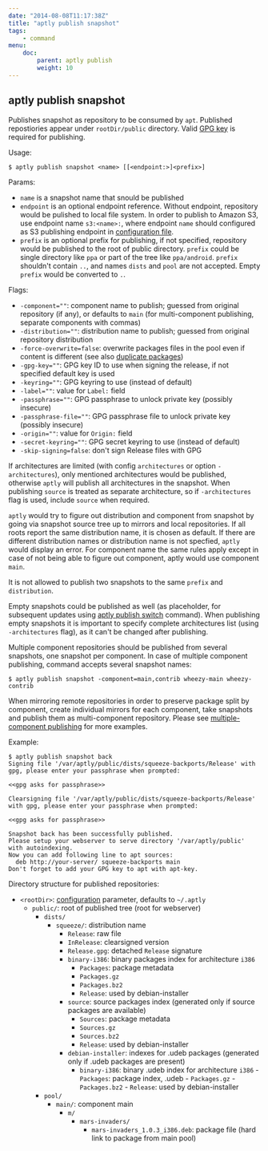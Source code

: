 ```yaml
---
date: "2014-08-08T11:17:38Z"
title: "aptly publish snapshot"
tags:
    - command
menu:
    doc:
        parent: aptly publish
        weight: 10
---
```


aptly publish snapshot
----------------------

Publishes snapshot as repository to be consumed by `apt`. Published
repostiories appear under `rootDir/public` directory.
Valid [GPG key](/doc/aptly/publish) is required for publishing.

Usage:

    $ aptly publish snapshot <name> [[<endpoint:>]<prefix>]

Params:

-   `name` is a snapshot name that snould be published
-   `endpoint` is an optional endpoint reference. Without endpoint,
    repository would be pulished to local file system. In order to
    publish to Amazon S3, use endpoint name `s3:<name>:`, where endpoint
    `name` should configured
    as S3 publishing endpoint in [configuration file](/doc/feature/s3/).
-   `prefix` is an optional prefix for publishing, if not specified,
    repository would be published to the root of public directory.
    `prefix` could be single directory like `ppa` or part of the tree
    like `ppa/android`. `prefix` shouldn't contain `..`, and names
    `dists` and `pool` are not accepted. Empty `prefix` would be
    converted to `.`.

Flags:

-   `-component=""`: component name to publish; guessed from original
    repository (if any), or defaults to `main` (for multi-component
    publishing, separate components with commas)
-   `-distribution=""`: distribution name to publish; guessed from
    original repository distribution
-   `-force-overwrite=false`: overwrite packages files in the pool even
    if content is different (see also [duplicate packages](/doc/feature/duplicate/))
-   `-gpg-key=""`: GPG key ID to use when signing the release, if not
    specified default key is used
-   `-keyring=""`: GPG keyring to use (instead of default)
-   `-label=""`: value for `Label:` field
-   `-passphrase=""`: GPG passphrase to unlock private key (possibly insecure)
-   `-passphrase-file=""`: GPG passphrase file to unlock private key (possibly insecure)
-   `-origin=""`: value for `Origin:` field
-   `-secret-keyring=""`: GPG secret keyring to use (instead of default)
-   `-skip-signing=false`: don't sign Release files with GPG

If architectures are limited (with config `architectures` or option
`-architectures`), only mentioned architectures would be published,
otherwise `aptly` will publish all architectures in the snapshot.
When publishing `source` is treated as separate architecture,
so if `-architectures` flag is used, include `source` when required.

`aptly` would try to figure out distribution and component from snapshot
by going via snapshot source tree up to mirrors and local
repositories. If all roots report the same distribution name, it is
chosen as default. If there are different distribution names or
distribution name is not specfied, `aptly` would display an error. For
component name the same rules apply except in case of not being able to
figure out component, aptly would use component `main`.

It is not allowed to publish two snapshots to the same `prefix` and
`distribution`.

Empty snapshots could be published as well (as placeholder, for
subsequent updates using [aptly publish switch](/doc/aptly/publish/switch/)
command). When publishing empty snapshots it is important to specify
complete architectures list (using `-architectures` flag), as it can't
be changed after publishing.

Multiple component repositories should be published from several
snapshots, one snapshot per component. In case of multiple component
publishing, command accepts several snapshot names:

    $ aptly publish snapshot -component=main,contrib wheezy-main wheezy-contrib

When mirroring remote repositories in order to preserve package split by
component, create individual mirrors for each component, take snapshots
and publish them as multi-component repository. Please see [multiple-component publishing](/doc/feature/multi-component/)
for more examples.

Example:

    $ aptly publish snapshot back
    Signing file '/var/aptly/public/dists/squeeze-backports/Release' with gpg, please enter your passphrase when prompted:

    <<gpg asks for passphrase>>

    Clearsigning file '/var/aptly/public/dists/squeeze-backports/Release' with gpg, please enter your passphrase when prompted:

    <<gpg asks for passphrase>>

    Snapshot back has been successfully published.
    Please setup your webserver to serve directory '/var/aptly/public' with autoindexing.
    Now you can add following line to apt sources:
      deb http://your-server/ squeeze-backports main
    Don't forget to add your GPG key to apt with apt-key.

Directory structure for published repositories:

-   `<rootDir>`: [configuration](/doc/configuration/) parameter, defaults to
    `~/.aptly`
    -   `public/`: root of published tree (root for webserver)
        -   `dists/`
            -   `squeeze/`: distribution name
                -   `Release`: raw file
                -   `InRelease`: clearsigned version
                -   `Release.gpg`: detached `Release` signature
                -   `binary-i386`: binary packages index for
                    architecture `i386`
                    -   `Packages`: package metadata
                    -   `Packages.gz`
                    -   `Packages.bz2`
                    -   `Release`: used by debian-installer
                -   `source`: source packages index (generated only if
                    source packages are available)
                    -   `Sources`: package metadata
                    -   `Sources.gz`
                    -   `Sources.bz2`
                    -   `Release`: used by debian-installer
                -   `debian-installer`: indexes for .udeb packages
                     (generated only if .udeb packages are present)
                     -   `binary-i386`: binary .udeb index for
                         architecture `i386`
                        -   `Packages`: package index, .udeb
                        -   `Packages.gz`
                        -   `Packages.bz2`
                        -   `Release`: used by debian-installer
        -   `pool/`
            -   `main/`: component main
                -   `m/`
                    -   `mars-invaders/`
                        -   `mars-invaders_1.0.3_i386.deb`: package file
                            (hard link to package from main pool)
